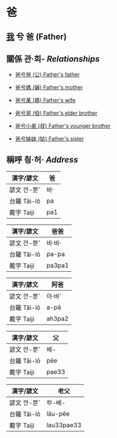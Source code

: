 # 爸
## [我](member1.md) 兮 爸 (Father)

## 關係 관·희- _Relationships_

- [爸兮爸 (公) Father's father](member8.md)

- [爸兮媽 (嫲) Father's mother](member9.md)

- [爸兮某 (媽) Father's wife](member3.md)

- [爸兮哥 (伯) Father's elder brother](member10.md)

- [爸兮小弟 (叔) Father's younger brother](member11.md)

- [爸兮姊妹 (姑) Father's sister](member12.md)



## 稱呼 칑·허· _Address_

漢字/諺文 | 爸
--- | ---
諺文 깐-뿐ˆ | 바·
台羅 Tâi-lô | pa
戴字 Taiji | pa1


漢字/諺文 | 爸爸
--- | ---
諺文 깐-뿐ˆ | 바·바·
台羅 Tâi-lô | pa-pa
戴字 Taiji | pa3pa1


漢字/諺文 | 阿爸
--- | ---
諺文 깐-뿐ˆ | 아·바ˆ
台羅 Tâi-lô | a-pâ
戴字 Taiji | ah3pa2


漢字/諺文 | 父
--- | ---
諺文 깐-뿐ˆ | 베-
台羅 Tâi-lô | pēe
戴字 Taiji | pae33


漢字/諺文 | 老父
--- | ---
諺文 깐-뿐ˆ | ᄅᅷ-베-
台羅 Tâi-lô | lāu-pēe
戴字 Taiji | lau33pae33


